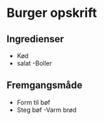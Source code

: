 # Burger opskrift

## Ingredienser
- Kød
- salat
-Boller
## Fremgangsmåde
- Form til bøf
- Steg bøf
-Varm brød

